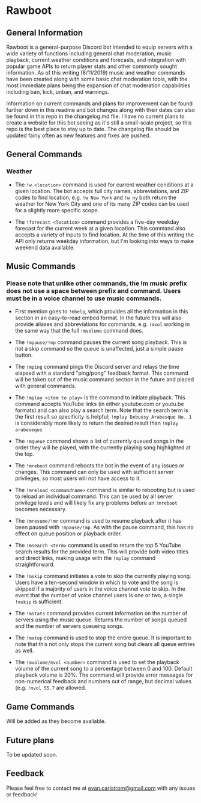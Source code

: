 # Rawboot

## General Information

Rawboot is a general-purpose Discord bot intended to equip servers with a wide variety of functions including general chat moderation, music playback, current weather conditions and forecasts, and integration with popular game APIs to return player stats and other commonly sought information. As of this writing (8/11/2019) music and weather commands have been created along with some basic chat moderation tools, with the most immediate plans being the expansion of chat moderation capabilities including ban, kick, unban, and warnings.

Information on current commands and plans for improvement can be found further down in this readme and bot changes along with their dates can also be found in this repo in the changelog.md file. I have no current plans to create a website for this bot seeing as it's still a small-scale project, so this repo is the best place to stay up to date. The changelog file should be updated fairly often as new features and fixes are pushed.

## General Commands

### Weather

- The `!w <location>` command is used for current weather conditions at a given location. The bot accepts full city names, abbreviations, and ZIP codes to find location, e.g. `!w New York` and `!w ny` both return the weather for New York City and one of its many ZIP codes can be used for a slightly more specific scope.

- The `!forecast <location>` command provides a five-day weekday forecast for the current week at a given location. This command also accepts a variety of inputs to find location. At the time of this writing the API only returns weekday information, but I'm looking into ways to make weekend data available.

## Music Commands

### Please note that unlike other commands, the !m music prefix does not use a space between prefix and command. Users must be in a voice channel to use music commands.

- First mention goes to `!mhelp`, which provides all the information in this section in an easy-to-read embed format. In the future this will also provide aliases and abbreviations for commands, e.g. `!mvol` working in the same way that the full `!mvolume` command does.

- The `!mpause/!mp` command pauses the current song playback. This is not a skip command so the queue is unaffected, just a simple pause button.

- The `!mping` command pings the Discord server and relays the time elapsed with a standard "ping/pong" feedback format. This command will be taken out of the music command section in the future and placed with general commands.

- The `!mplay <item to play>` is the command to initiate playback. This command accepts YouTube links (in either youtube.com or youtu.be formats) and can also play a search term. Note that the search term is the first result so specificity is helpful; `!mplay Debussy Arabesque No. 1` is considerably more likely to return the desired result than `!mplay arabeseque`.

- The `!mqueue` command shows a list of currently queued songs in the order they will be played, with the currently playing song highlighted at the top.

- The `!mreboot` command reboots the bot in the event of any issues or changes. This command can only be used with sufficient server privileges, so most users will not have access to it.

- The `!mreload <commandname>` command is similar to rebooting but is used to reload an individual command. This can be used by all server privilege levels and will likely fix any problems before an `!mreboot` becomes necessary.

- The `!mresume/!mr` command is used to resume playback after it has been paused with `!mpause/!mp`. As with the pause command, this has no effect on queue position or playback order.

- The `!msearch <term>` command is used to return the top 5 YouTube search results for the provided term. This will provide both video titles and direct links, making usage with the `!mplay` command straightforward.

- The `!mskip` command initiates a vote to skip the currently playing song. Users have a ten-second window in which to vote and the song is skipped if a majority of users in the voice channel vote to skip. In the event that the number of voice channel users is one or two, a single `!mskip` is sufficient.

- The `!mstats` command provides current information on the number of servers using the music queue. Returns the number of songs queued and the number of servers queueing songs.

- The `!mstop` command is used to stop the entire queue. It is important to note that this not only stops the current song but clears all queue entries as well.

- The `!mvolume/mvol <number>` command is used to set the playback volume of the current song to a percentage between 0 and 100. Default playback volume is 20%. The command will provide error messages for non-numerical feedback and numbers out of range, but decimal values (e.g. `!mvol 55.7` are allowed.

## Game Commands

Will be added as they become available.

## Future plans

To be updated soon.

## Feedback

Please feel free to contact me at evan.carlstrom@gmail.com with any issues or feedback!